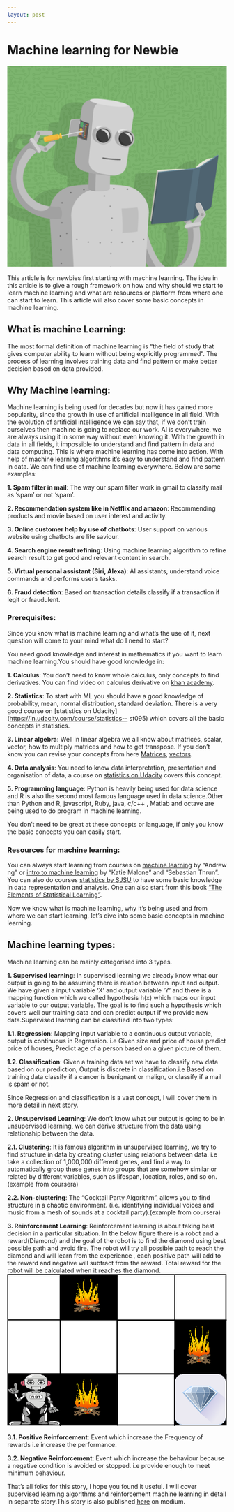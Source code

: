 ```yaml
---
layout: post
---
```

# **Machine learning for Newbie**
  ![](../assets/ml1.png?raw=true)
  
  This article is for newbies first starting with machine learning. The idea in this article is to give a rough framework on     how and why should we start to learn machine learning and what are resources or platform from where one can start to learn.   This article will also cover some basic concepts in machine learning.

## **What is machine Learning**:
  The most formal definition of machine learning is “the field of study that gives computer ability to learn without being       explicitly programmed”. The process of learning involves training data and find pattern or make better decision based on       data provided.

## **Why Machine learning**:
  Machine learning is being used for decades but now it has gained more popularity, since the growth in use of artificial       intelligence in all field. With the evolution of artificial intelligence we can say that, if we don’t train ourselves then     machine is going to replace our work. AI is everywhere, we are always using it in some way without even knowing it. With the   growth in data in all fields, it impossible to understand and find pattern in data and data computing. This is where machine   learning has come into action. With help of machine learning algorithms it’s easy to understand and find pattern in data. We   can find use of machine learning everywhere. Below are some examples:

   **1. Spam filter in mail**: The way our spam filter work in gmail to classify mail as ‘spam’ or not ‘spam’.
  
   **2. Recommendation system like in Netflix and amazon**: Recommending products and movie based on user interest and                activity.
  
   **3. Online customer help by use of chatbots**: User support on various website using chatbots are life saviour.
  
   **4. Search engine result refining**: Using machine learning algorithm to refine search result to get good and relevant            content in search.
  
   **5. Virtual personal assistant (Siri, Alexa)**: AI assistants, understand voice commands and performs user’s tasks.
  
   **6. Fraud detection**: Based on transaction details classify if a transaction if legit or fraudulent.

### **Prerequisites**:
  Since you know what is machine learning and what’s the use of it, next question will come to your mind what do I need to       start?

  You need good knowledge and interest in mathematics if you want to learn machine learning.You should have good knowledge in:

  **1. Calculus**: You don’t need to know whole calculus, only concepts to find derivatives. You can find video on calculus           derivative on [khan academy](https://www.khanacademy.org/math/calculus-1/cs1-derivatives-definition-and-basic-rules).
 
  **2. Statistics**: To start with ML you should have a good knowledge of probability, mean, normal distribution, standard           deviation. There is a very good course on [statistics on Udacity](https://in.udacity.com/course/statistics--   st095)         which covers all the basic concepts in statistics.
 
  **3. Linear algebra**: Well in linear algebra we all know about matrices, scalar, vector, how to multiply matrices and how          to get transpose. If you don’t know you can revise your concepts from here [Matrices](https://www.khanacademy.org/math/precalculus/precalc-matrices), [vectors](https://www.khanacademy.org/math/precalculus/vectors-precalc).
 
  **4. Data analysis**: You need to know data interpretation, presentation and organisation of data, a course on [statistics on Udacity](https://in.udacity.com/course/statistics--st095) covers this concept.
 
  **5. Programming language**:
      Python is heavily being used for data science and R is also the second most famous language used in data science.Other         than Python and R, javascript, Ruby, java, c/c++ , Matlab and octave are being used to do program in machine learning.

  You don’t need to be great at these concepts or language, if only you know the basic concepts you can easily start.

### **Resources for machine learning**:
  You can always start learning from courses on [machine learning](https://www.coursera.org/learn/machine-learning) by “Andrew    ng” or [intro to machine learning](https://in.udacity.com/course/intro-to-machine-learning--ud120-india) by “Katie Malone”    and “Sebastian Thrun”. You can also do courses [statistics by SJSU](https://in.udacity.com/course/statistics--st095) to        have some basic knowledge in data representation and analysis. One can also start from this book [“The Elements of   Statistical Learning”](https://web.stanford.edu/~hastie/Papers/ESLII.pdf).

  Now we know what is machine learning, why it’s being used and from where we can start learning, let’s dive into some basic     concepts in machine learning.

## Machine learning types:
  Machine learning can be mainly categorised into 3 types.
  
  [](../assets/type_machine.png?raw=true)
  
  
   **1. Supervised learning**: In supervised learning we already know what our output is going to be assuming there is                 relation between input and output. We have given a input variable ‘X’ and output variable ‘Y’ and there is a mapping           function which we called hypothesis h(x) which maps our input variable to our output variable. The goal is to find             such a hypothesis which covers well our training data and can predict output if we provide new data.Supervised                 learning can be classified into two types:

   **1.1. Regression**: Mapping input variable to a continuous output variable, output is continuous in Regression. i.e Given           size and price of house predict price of houses, Predict age of a person based on a given picture of them.
  
   **1.2. Classification**: Given a training data set we have to classify new data based on our prediction, Output is discrete           in classification.i.e Based on training data classify if a cancer is benignant or malign, or classify if a mail is             spam or not.
  
  Since Regression and classification is a vast concept, I will cover them in more detail in next story.

   **2. Unsupervised Learning**: We don’t know what our output is going to be in unsupervised learning, we can derive                 structure from the data using relationship between the data.

   **2.1. Clustering**: It is famous algorithm in unsupervised learning, we try to find structure in data by creating cluster            using relations between data. i.e take a collection of 1,000,000 different genes, and find a way to automatically              group these genes into groups that are somehow similar or related by different variables, such as lifespan,                    location, roles, and so on.(example from coursera)

   **2.2. Non-clustering**: The “Cocktail Party Algorithm”, allows you to find structure in a chaotic environment. (i.e.                identifying individual voices and music from a mesh of sounds at a cocktail party).(example from coursera)

   **3. Reinforcement Learning**: Reinforcement learning is about taking best decision in a particular situation. In the below        figure there is a robot and a reward(Diamond) and the goal of the robot is to find the diamond using best possible path        and avoid fire. The robot will try all possible path to reach the diamond and will learn from the experience , each            positive path will add to the reward and negative will subtract from the reward. Total reward for the robot will be            calculated when it reaches the diamond.
   ![](../assets/re.png?raw=true)
       
       
   **3.1. Positive Reinforcement**: Event which increase the Frequency of rewards i.e increase the performance.
   
   **3.2. Negative Reinforcement**: Event which increase the behaviour because a negative condition is avoided or stopped. i.e          provide enough to meet minimum behaviour.

That’s all folks for this story, I hope you found it useful. I will cover supervised learning algorithms and reinforcement machine learning in detail in separate story.This story is also published [here](https://medium.com/@kriti_shrivastwa/machine-learning-for-newbie-f79407ab378b) on medium.
